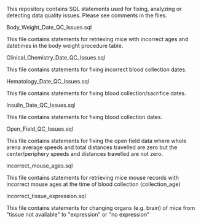 This repository contains SQL statements used for fixing, analyzing or detecting data quality issues. Please see comments in the files.

Body_Weight_Date_QC_Issues.sql

This file contains statements for retrieving mice with incorrect ages and datetimes in the body weight procedure table. 

Clinical_Chemistry_Date_QC_Issues.sql

This file contains statements for fixing incorrect blood collection dates.

Hematology_Date_QC_Issues.sql

This file contains statements for fixing blood collection/sacrifice dates.

Insulin_Date_QC_Issues.sql

This file contains statements for fixing blood collection dates.

Open_Field_QC_Issues.sql

This file contains statements for fixing the open field data where whole arena average speeds and total distances travelled are zero but the center/periphery speeds and distances travelled are not zero.

incorrect_mouse_ages.sql

This file contains statements for retrieving mice mouse records with incorrect mouse ages at the time of blood collection (collection_age)

incorrect_tissue_expression.sql

This file contains statements for changing organs (e.g. brain) of mice from "tissue not available" to "expression" or "no expression"
